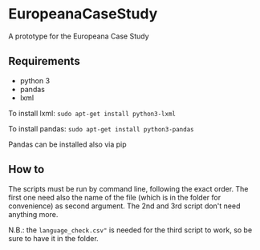 # EuropeanaCaseStudy
A prototype for the Europeana Case Study

## Requirements

* python 3
* pandas
* lxml

To install lxml:
`sudo apt-get install python3-lxml`

To install pandas:
`sudo apt-get install python3-pandas`

Pandas can be installed also via pip

## How to

The scripts must be run by command line, following the exact order. The first one need also the name of the file (which is in the folder for convenience) as second argument. The 2nd and 3rd script don't need anything more.

N.B.: the `language_check.csv"` is needed for the third script to work, so be sure to have it in the folder.
